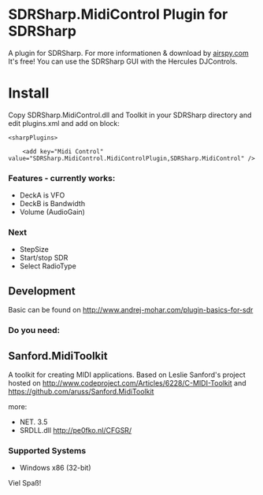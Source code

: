 SDRSharp.MidiControl Plugin for SDRSharp
====================

A plugin for SDRSharp. For more informationen & download by [airspy.com](http://airspy.com/download/) It's free! 
You can use the SDRSharp GUI with the Hercules DJControls. 

# Install

Copy SDRSharp.MidiControl.dll and Toolkit in your SDRSharp directory and edit plugins.xml and add on block: 

```<sharpPlugins>``` 

```
    <add key="Midi Control" value="SDRSharp.MidiControl.MidiControlPlugin,SDRSharp.MidiControl" />
```


### Features - currently works:

- DeckA is VFO
- DeckB is Bandwidth
- Volume (AudioGain)

### Next

- StepSize
- Start/stop SDR
- Select RadioType


## Development 
Basic can be found on http://www.andrej-mohar.com/plugin-basics-for-sdr


### Do you need:

## Sanford.MidiToolkit

A toolkit for creating MIDI applications.
Based on Leslie Sanford's project hosted on http://www.codeproject.com/Articles/6228/C-MIDI-Toolkit
and https://github.com/aruss/Sanford.MidiToolkit

more:

- NET. 3.5
- SRDLL.dll http://pe0fko.nl/CFGSR/ 

### Supported Systems

- Windows x86 (32-bit)


Viel Spaß!
